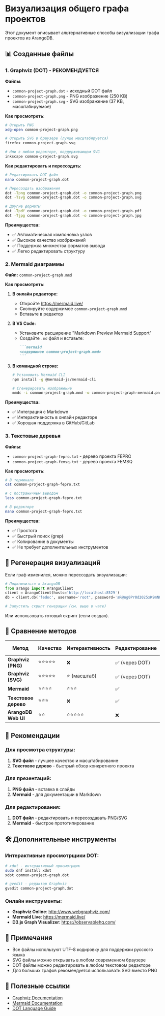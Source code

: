 # Визуализация общего графа проектов

Этот документ описывает альтернативные способы визуализации графа проектов из ArangoDB.

## 📊 Созданные файлы

### 1. Graphviz (DOT) - **РЕКОМЕНДУЕТСЯ**

**Файлы:**
- `common-project-graph.dot` - исходный DOT файл
- `common-project-graph.png` - PNG изображение (250 KB)
- `common-project-graph.svg` - SVG изображение (37 KB, масштабируемое)

**Как просмотреть:**
```bash
# Открыть PNG
xdg-open common-project-graph.png

# Открыть SVG в браузере (лучше масштабируется)
firefox common-project-graph.svg

# Или в любом редакторе, поддерживающем SVG
inkscape common-project-graph.svg
```

**Как редактировать и пересоздать:**
```bash
# Редактировать DOT файл
nano common-project-graph.dot

# Пересоздать изображения
dot -Tpng common-project-graph.dot -o common-project-graph.png
dot -Tsvg common-project-graph.dot -o common-project-graph.svg

# Другие форматы
dot -Tpdf common-project-graph.dot -o common-project-graph.pdf
dot -Tjpg common-project-graph.dot -o common-project-graph.jpg
```

**Преимущества:**
- ✅ Автоматическая компоновка узлов
- ✅ Высокое качество изображений
- ✅ Поддержка множества форматов вывода
- ✅ Легко редактировать структуру

### 2. Mermaid диаграммы

**Файл:** `common-project-graph.mmd`

**Как просмотреть:**

1. **В онлайн редакторе:**
   - Откройте https://mermaid.live/
   - Скопируйте содержимое `common-project-graph.mmd`
   - Вставьте в редактор

2. **В VS Code:**
   - Установите расширение "Markdown Preview Mermaid Support"
   - Создайте `.md` файл и вставьте:
     ````markdown
     ```mermaid
     <содержимое common-project-graph.mmd>
     ```
     ````

3. **В командной строке:**
   ```bash
   # Установить Mermaid CLI
   npm install -g @mermaid-js/mermaid-cli
   
   # Сгенерировать изображение
   mmdc -i common-project-graph.mmd -o common-project-graph-mermaid.png
   ```

**Преимущества:**
- ✅ Интеграция с Markdown
- ✅ Интерактивность в онлайн редакторе
- ✅ Хорошая поддержка в GitHub/GitLab

### 3. Текстовые деревья

**Файлы:**
- `common-project-graph-fepro.txt` - дерево проекта FEPRO
- `common-project-graph-femsq.txt` - дерево проекта FEMSQ

**Как просмотреть:**
```bash
# В терминале
cat common-project-graph-fepro.txt

# С постраничным выводом
less common-project-graph-fepro.txt

# В редакторе
nano common-project-graph-fepro.txt
```

**Преимущества:**
- ✅ Простота
- ✅ Быстрый поиск (grep)
- ✅ Копирование в документы
- ✅ Не требует дополнительных инструментов

## 🔄 Регенерация визуализаций

Если граф изменился, можно пересоздать визуализации:

```python
# Подключиться к ArangoDB
from arango import ArangoClient
client = ArangoClient(hosts='http://localhost:8529')
db = client.db('fedoc', username='root', password='aR@ng0Pr0d2025xK9mN8pL')

# Запустить скрипт генерации (см. выше в чате)
```

Или использовать готовый скрипт (если создан).

## 📐 Сравнение методов

| Метод | Качество | Интерактивность | Редактирование | Размер файла |
|-------|----------|-----------------|----------------|--------------|
| **Graphviz (PNG)** | ⭐⭐⭐⭐⭐ | ❌ | ✅ (через DOT) | 250 KB |
| **Graphviz (SVG)** | ⭐⭐⭐⭐⭐ | ⭐ (масштаб) | ✅ (через DOT) | 37 KB |
| **Mermaid** | ⭐⭐⭐⭐ | ⭐⭐⭐ | ✅ | 3 KB |
| **Текстовое дерево** | ⭐⭐⭐ | ❌ | ✅ | 6 KB |
| **ArangoDB Web UI** | ⭐⭐ | ⭐⭐⭐⭐⭐ | ❌ | - |

## 🎯 Рекомендации

### Для просмотра структуры:
1. **SVG файл** - лучшее качество и масштабирование
2. **Текстовое дерево** - быстрый обзор конкретного проекта

### Для презентаций:
1. **PNG файл** - вставка в слайды
2. **Mermaid** - для документации в Markdown

### Для редактирования:
1. **DOT файл** - редактировать и пересоздавать PNG/SVG
2. **Mermaid** - быстрое прототипирование

## 🛠️ Дополнительные инструменты

### Интерактивные просмотрщики DOT:

```bash
# xdot - интерактивный просмотрщик
sudo dnf install xdot
xdot common-project-graph.dot

# gvedit - редактор Graphviz
gvedit common-project-graph.dot
```

### Онлайн инструменты:

- **Graphviz Online**: http://www.webgraphviz.com/
- **Mermaid Live**: https://mermaid.live/
- **D3.js Graph Visualizer**: https://observablehq.com/

## 📝 Примечания

- Все файлы используют UTF-8 кодировку для поддержки русского языка
- SVG файлы можно открывать в любом современном браузере
- DOT файлы можно редактировать в любом текстовом редакторе
- Для больших графов рекомендуется использовать SVG вместо PNG

## 🔗 Полезные ссылки

- [Graphviz Documentation](https://graphviz.org/documentation/)
- [Mermaid Documentation](https://mermaid.js.org/)
- [DOT Language Guide](https://graphviz.org/doc/info/lang.html)


